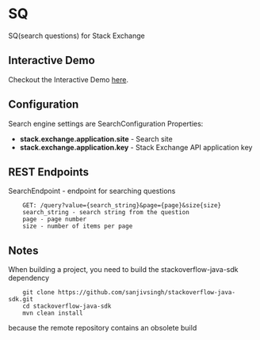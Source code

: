 # SQ
SQ(search questions) for Stack Exchange

## Interactive Demo
Checkout the Interactive Demo [here](https://sq-heroku.herokuapp.com/).

## Configuration
Search engine settings are SearchConfiguration
Properties:
* **stack.exchange.application.site** - Search site
* **stack.exchange.application.key** - Stack Exchange API application key

## REST Endpoints
 SearchEndpoint - endpoint for searching questions
```
    GET: /query?value={search_string}&page={page}&size{size}
    search_string - search string from the question
    page - page number
    size - number of items per page
```

## Notes
When building a project, you need to build the stackoverflow-java-sdk dependency

```
    git clone https://github.com/sanjivsingh/stackoverflow-java-sdk.git  
    cd stackoverflow-java-sdk  
    mvn clean install  
```
because the remote repository contains an obsolete build